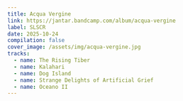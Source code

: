 ```yaml
---
title: Acqua Vergine
link: https://jantar.bandcamp.com/album/acqua-vergine
label: SLSCR
date: 2025-10-24
compilation: false
cover_image: /assets/img/acqua-vergine.jpg
tracks:
  - name: The Rising Tiber
  - name: Kalahari
  - name: Dog Island
  - name: Strange Delights of Artificial Grief
  - name: Oceano II
---
```

